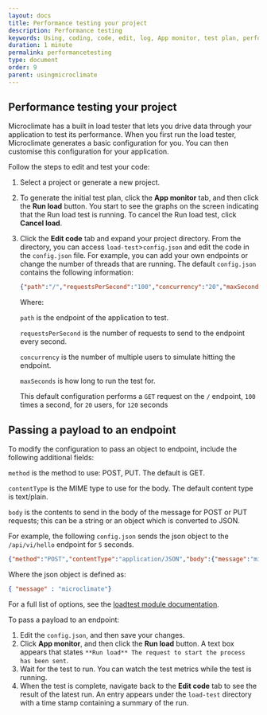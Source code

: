 ```yaml
---
layout: docs
title: Performance testing your project
description: Performance testing
keywords: Using, coding, code, edit, log, App monitor, test plan, performance, run load, metrics, load test directory
duration: 1 minute
permalink: performancetesting
type: document
order: 9
parent: usingmicroclimate
---
```


## Performance testing your project

Microclimate has a built in load tester that lets you drive data through your application to test its performance.  When you first run the load tester, Microclimate generates a basic configuration for you. You can then customise this configuration for your application.

Follow the steps to edit and test your code:
1. Select a project or generate a new project.
2. To generate the initial test plan, click the **App monitor** tab, and then click the **Run load** button. You start to see the graphs on the screen indicating that the Run load test is running. To cancel the Run load test, click **Cancel load**. 
4. Click the **Edit code** tab and expand your project directory. From the directory, you can access `load-test`>`config.json` and edit the code in the `config.json` file. For example, you can add your own endpoints or change the number of threads that are running.  The default `config.json` contains the following information:

   ```json
   {"path":"/","requestsPerSecond":"100","concurrency":"20","maxSeconds":"120"}
   ```

   Where:

   `path` is the endpoint of the application to test.

   `requestsPerSecond` is the number of requests to send to the endpoint every second.

   `concurrency` is the number of multiple users to simulate hitting the endpoint.

   `maxSeconds` is how long to run the test for.

   This default configuration performs a `GET` request on the `/` endpoint, `100` times a second, for `20` users, for `120` seconds

## Passing a payload to an endpoint

To modify the configuration to pass an object to endpoint, include the following additional fields:

`method` is the method to use: POST, PUT. The default is GET.

`contentType` is the MIME type to use for the body. The default content type is text/plain.

`body` is the contents to send in the body of the message for POST or PUT requests; this can be a string or an object which is converted to JSON.

For example, the following `config.json` sends the json object to the `/api/vi/hello` endpoint for `5` seconds.

```json
{"method":"POST","contentType":"application/JSON","body":{"message":"microclimate"},"path":"/api/v1/hello","maxSeconds":"5"}
```

Where the json object is defined as:

```json
{ "message" : "microclimate"}
```

For a full list of options, see the [loadtest module documentation](https://www.npmjs.com/package/loadtest).

To pass a payload to an endpoint:
1. Edit the `config.json`, and then save your changes.
2. Click **App monitor**, and then click the **Run load** button. A text box appears that states `**Run load** The request to start the process has been sent`.
3. Wait for the test to run. You can watch the test metrics while the test is running.
4. When the test is complete, navigate back to the **Edit code** tab to see the result of the latest run. An entry appears under the `load-test` directory with a time stamp containing a summary of the run.
